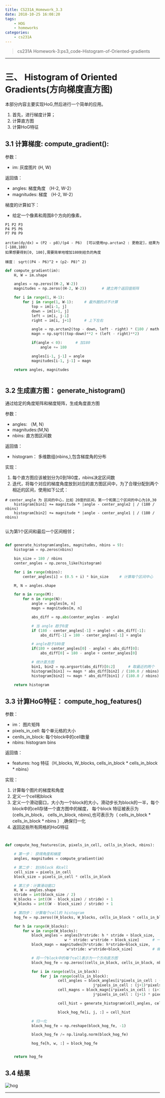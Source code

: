 ```yaml
---
title: CS231A_Homework_3.3
date: 2018-10-25 16:08:20
tags:
	- HOG
	- homeworks
categories:
	- cs231A
---
```


> cs231A Homework-3:ps3_code-Histogram-of-Oriented-gradients

---

# 三、 Histogram of Oriented Gradients(方向梯度直方图)

本部分内容主要实现HoG,然后进行一个简单的应用。

1. 首先，进行梯度计算；
2. 计算直方图
3. 计算HoG特征


## 3.1 计算梯度: compute_gradient():

参数：
- im: 灰度图片 (H, W)

返回值：
- angles: 梯度角度 （H-2, W-2）
- magnitudes: 梯度 （H-2, W-2）


梯度的计算如下：
- 给定一个像素和周围8个方向的像素，

```
P1 P2 P3
P4 P5 P6
P7 P8 P9

arctan(dy/dx) = (P2 - p8)/(p4 - P6)  [可以使用np.arctan2 : 更稳定]，结果为[-180,180)
如果想要得到[0, 180],需要简单地增加180到给负的角度

梯度： sqrt((P4 - P6)^2 + (p2- P8)^ 2)

```

```python
def compute_gradient(im):
    H, W = im.shape

    angles = np.zeros((H-2, W-2))
    magnitudes = np.zeros((H-2, W-2))       # 建立两个返回值矩阵

    for i in range(1, H-1):
        for j in range(1, W-1):     # 最外圈的点不计算
            top = im[i-1, j]
            down = im[i+1, j]
            left = im[i, j-1]
            right = im[i, j+1]      # 上下左右

            angle = np.arctan2(top - down, left - right) * (180 / math.pi)      # 转化为度
            magn = np.sqrt((top-down)**2 + (left - right)**2)

            if(angle < 0):      # 加180
                angle += 180

            angles[i-1, j-1] = angle
            magnitudes[i-1, j-1] = magn

    return angles, magnitudes



```


## 3.2 生成直方图： generate_histogram()

通过给定的角度矩阵和梯度矩阵，生成角度直方图

参数：

- angles: （M, N）
- magnitudes:(M,N)
- nbins: 直方图区间数

返回值：
- histogram： 多维数组(nbins,),包含梯度角的分布

实现：

1. 每个直方图应该被划分为0到180度，nbins决定区间数
2. 迭代，将每个对应的梯度角度放到对应的直方图区间中，为了合理分配到两个相近的区间，使用如下公式：

```
# center_angle 为 区间的中心，比如 20度的区间，第一个和第二个区间的中心为10,30
	histogram[bin1] += magnitude * |angle - center_angle2 | / (180 / nbins)		
	histogram[bin2] += magnitude * |angle - center_angle1 | / (180 / nbins)
 
```

认为第1个区间和最后一个区间相邻；


```python

def generate_histogram(angles, magnitudes, nbins = 9):
    histogram = np.zeros(nbins)

    bin_size = 180 / nbins
    center_angles = np.zeros_like(histogram)

    for i in range(nbins):
        center_angles[i] = (0.5 + i) * bin_size     # 计算每个区间中心

    M, N = angles.shape

    for m in range(M):
        for n in range(N):
            angle = angles[m, n]
            magn = magnitudes[m, n]

            abs_diff = np.abs(center_angles - angle)

            # 当 angle 趋于0度
            if (180 - center_angles[-1] + angle) < abs_diff[-1]:        # 更新下最后区间的大小
                abs_diff[-1] = 180 - center_angles[-1] + angle

            # angle趋于180度
            if(180 + center_angles[0] - angle) < abs_diff[0]:
                abs_diff[0] = 180 - angle + center_angles[0]

            # 统计直方图
            bin1, bin2 = np.argsort(abs_diff)[0:2]      # 取最近的两个
            histogram[bin1] += magn * abs_diff[bin2] / (180.0 / nbins)
            histogram[bin2] += magn * abs_diff[bin1] / (180.0 / nbins)

    return histogram


```


## 3.3 计算HoG特征： compute_hog_features()

参数：
- im： 图片矩阵
- pixels_in_cell: 每个单元格的大小
- cenlls_in_block:	每个block中的cell数量
- nbins: histogram bins

返回值：
- features: hog 特征（H_blocks, W_blocks, cells_in_block \* cells_in_block \* nbins）

实现：

1. 计算每个图片的梯度和角度
2. 定义一个cell和block
3. 定义一个滑动窗口，大小为一个block的大小，滑动步长为block的一半，每个block中的cell存储一个直方图中的梯度，
每个block 特征被表示为(cells_in_block， cells_in_block, nbins),也可表示为（ cells_in_block \* cells_in_block \* nbins ）
,确保归一化
4. 返回这些所有网格的HoG特征


```python


def compute_hog_features(im, pixels_in_cell, cells_in_block, nbins):

    # 第一步： 获得角度和梯度
    angles, magnitudes = compute_gradient(im)

    # 第二步： 划分block 和cell
    cell_size = pixels_in_cell
    block_size = pixels_in_cell * cells_in_block

    # 第三步：计算滑动窗口
    H, W = angles.shape
    stride = int(block_size / 2)
    H_blocks = int((H - block_size) / stride) + 1
    W_blocks = int((W - block_size) / stride) + 1

    # 第四步： 计算每个cell的 histogram
    hog_fe = np.zeros((H_blocks, W_blocks, cells_in_block * cells_in_block * nbins))

    for h in range(H_blocks):
        for w in range(W_blocks):
            block_angles = angles[h*stride: h * stride + block_size,
                           w * stride: w*stride + block_size]      # 一个block的角度
            block_magn = magnitudes[h*stride: h*stride+block_size,
                            w*stride: w*stride+block_size]         # 梯度

            # 将一个block中的每个cell表示为一个方向直方图
            block_hog_fe = np.zeros((cells_in_block, cells_in_block, nbins))

            for i in range(cells_in_block):
                for j in range(cells_in_block):
                        cell_angles = block_angles[i*pixels_in_cell : (i+1)*pixels_in_cell,
                                        j*pixels_in_cell : (j+1)*pixels_in_cell]
                        cell_magns = block_magn[i*pixels_in_cell : (i+1) * pixels_in_cell,
                                        j*pixels_in_cell : (j+1) * pixels_in_cell]

                        cell_hist = generate_histogram(cell_angles, cell_magns, nbins)

                        block_hog_fe[i, j, :] = cell_hist

            # 归一化
            block_hog_fe = np.reshape(block_hog_fe, -1)

            block_hog_fe /= np.linalg.norm(block_hog_fe)

            hog_fe[h, w, :] = block_hog_fe


    return hog_fe

```

## 3.4 结果

![hog](https://github.com/jingxa/cs231a_my/raw/master/images/ps3/hog.png)



---

